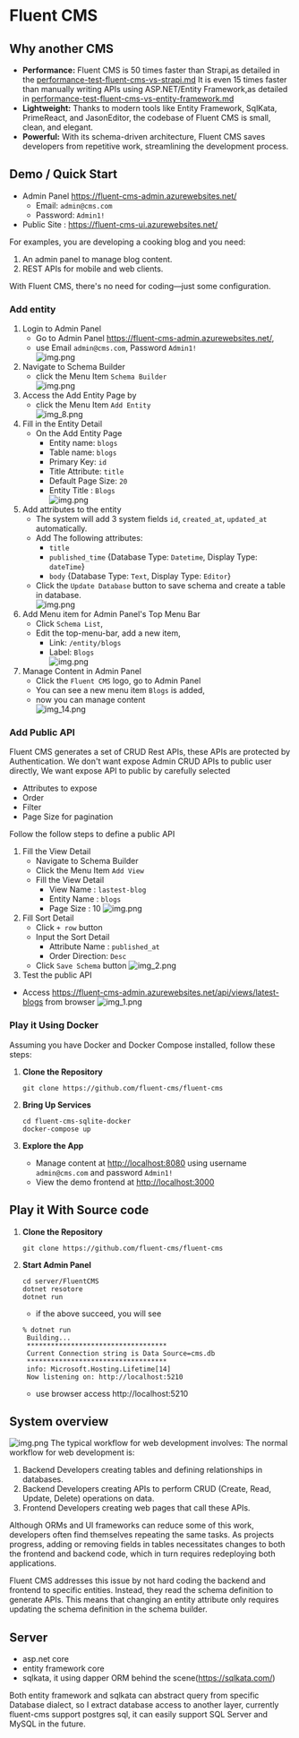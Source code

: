# Fluent CMS
## Why another CMS
- **Performance:** Fluent CMS is 50 times faster than Strapi,as detailed in the [performance-test-fluent-cms-vs-strapi.md](doc%2Fperformance-test-fluent-cms-vs-strapi.md)
It is even 15 times faster than manually writing APIs using ASP.NET/Entity Framework,as detailed in [performance-test-fluent-cms-vs-entity-framework.md](doc%2Fperformance-test-fluent-cms-vs-entity-framework.md)
- **Lightweight:** Thanks to modern tools like Entity Framework, SqlKata, PrimeReact, and JasonEditor, the codebase of Fluent CMS is small, clean, and elegant.
- **Powerful:** With its schema-driven architecture, Fluent CMS saves developers from repetitive work, streamlining the development process.

## Demo / Quick Start
- Admin Panel https://fluent-cms-admin.azurewebsites.net/
  - Email: `admin@cms.com`
  - Password: `Admin1!`  
- Public Site : https://fluent-cms-ui.azurewebsites.net/

For examples, you are developing a cooking blog and you need:
1. An admin panel to manage blog content.
2. REST APIs for mobile and web clients.

With Fluent CMS, there's no need for coding—just some configuration.

### Add entity
1. Login to Admin Panel
   - Go to Admin Panel https://fluent-cms-admin.azurewebsites.net/,  
   - use Email `admin@cms.com`, Password `Admin1!`         
![img.png](doc/screenshots/admin_panel_login.png) 
2. Navigate to Schema Builder 
   - click the Menu Item  `Schema Builder`         
![img.png](doc/screenshots/admin_panel_home.png)
3. Access the Add Entity Page by 
   - click the Menu Item  `Add Entity`      
![img_8.png](doc/screenshots/schema_builder_home.png)
4. Fill in the Entity Detail 
   - On the Add Entity Page
     - Entity name: `blogs`
     - Table name: `blogs`
     - Primary Key: `id`
     - Title Attribute: `title`
     - Default Page Size: `20`
     - Entity Title : `Blogs`                
![img.png](doc/screenshots/schema_builder_entity.png) 
5. Add attributes to the entity
   - The system will add 3 system fields `id`, `created_at`, `updated_at` automatically.
   - Add The following attributes:
       - `title`
       - `published_time`   {Database Type: `Datetime`, Display Type: `dateTime`}
       - `body` {Database Type: `Text`, Display Type: `Editor`}   
   - Click the `Update Database` button to save schema and create a table in database.  
![img.png](doc/screenshots/schema_builder_attributes.png)
6. Add Menu item for Admin Panel's Top Menu Bar
   - Click `Schema List`, 
   - Edit the top-menu-bar, add a new item, 
     - Link: `/entity/blogs` 
     - Label: `Blogs`      
![img.png](doc/screenshots/schema_builder_top-menu-bar.png)
7. Manage Content in Admin Panel
   - Click the `Fluent CMS` logo, go to Admin Panel
   - You can see a new menu item `Blogs` is added, 
   - now you can manage content   
![img_14.png](doc/screenshots/admin_panel_entity_list.png "Entity List Page")
### Add Public API
Fluent CMS generates a set of CRUD Rest APIs, these APIs are protected by Authentication. 
We don't want expose Admin CRUD APIs to public user directly, We want expose API to public by carefully selected
- Attributes to expose
- Order
- Filter
- Page Size for pagination

Follow the follow steps to define a public API
1. Fill the View Detail 
   - Navigate to Schema Builder
   - Click the Menu Item `Add View`
   - Fill the View Detail
     - View Name : `lastest-blog`
     - Entity Name : `blogs`
     - Page Size : 10
![img.png](doc/screenshots/schema_builder_view_detail.png)
2. Fill Sort Detail
   - Click `+ row` button
   - Input the Sort Detail
     - Attribute Name : `published_at`
     - Order Direction: `Desc`
   - Click `Save Schema` button
![img_2.png](doc/screenshots/schema_builder_view_sorts.png)
3. Test the public API
- Access https://fluent-cms-admin.azurewebsites.net/api/views/latest-blogs from browser
![img_1.png](doc/screenshots/public_api.png)


### Play it Using Docker

Assuming you have Docker and Docker Compose installed, follow these steps:

1. **Clone the Repository**
   ```shell
   git clone https://github.com/fluent-cms/fluent-cms
   ```

2. **Bring Up Services**
   ```shell
   cd fluent-cms-sqlite-docker
   docker-compose up
   ```

3. **Explore the App**
    - Manage content at [http://localhost:8080](http://localhost:8080) using username `admin@cms.com` and password `Admin1!`
    - View the demo frontend at [http://localhost:3000](http://localhost:3000)

## Play it With Source code
1. **Clone the Repository**
   ```shell
   git clone https://github.com/fluent-cms/fluent-cms
   ```
2. **Start Admin Panel**
   ```shell
   cd server/FluentCMS
   dotnet resotore
   dotnet run
   ```
   - if the above succeed, you will see
   ```shell
   % dotnet run
    Building...
    ***********************************
    Current Connection string is Data Source=cms.db
    ***********************************
    info: Microsoft.Hosting.Lifetime[14]
    Now listening on: http://localhost:5210 
   ```
   - use browser access http://localhost:5210
## System overview
![img.png](doc/overview.png)
The typical workflow for web development involves:
The normal workflow for web development is:
1. Backend Developers creating tables and defining relationships in databases.
2. Backend Developers creating APIs to perform CRUD (Create, Read, Update, Delete) operations on data.
3. Frontend Developers creating web pages that call these APIs.

Although ORMs and UI frameworks can reduce some of this work, developers often find themselves repeating the same tasks.
As projects progress, adding or removing fields in tables necessitates changes to both the frontend and backend code,
which in turn requires redeploying both applications.

Fluent CMS addresses this issue by not hard coding the backend and frontend to specific entities.
Instead, they read the schema definition to generate APIs.
This means that changing an entity attribute only requires updating the schema definition in the schema builder.

## Server
- asp.net core
- entity framework core
- sqlkata, it using dapper ORM behind the scene(https://sqlkata.com/)

Both entity framework and sqlkata can abstract query from specific Database dialect, so I extract database access to
another layer, currently fluent-cms support postgres sql, it can easily support SQL Server and MySQL in the future. 

